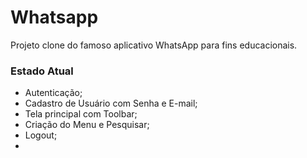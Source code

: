 # Whatsapp
 Projeto clone do famoso aplicativo WhatsApp para fins educacionais. 
 
 ### Estado Atual
 - Autenticação;
 - Cadastro de Usuário com Senha e E-mail;
 - Tela principal com Toolbar;
 - Criação do Menu e Pesquisar;
 - Logout;
 -
